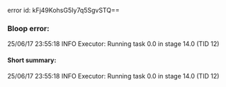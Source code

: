 error id: kFj49KohsG5Iy7q5SgvSTQ==
### Bloop error:

25/06/17 23:55:18 INFO Executor: Running task 0.0 in stage 14.0 (TID 12)
#### Short summary: 

25/06/17 23:55:18 INFO Executor: Running task 0.0 in stage 14.0 (TID 12)
